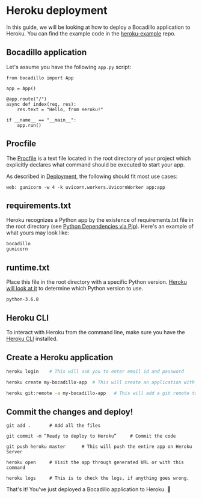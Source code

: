 # Heroku deployment

In this guide, we will be looking at how to deploy a Bocadillo application to Heroku.
You can find the example code in the [heroku-example](https://github.com/bocadilloproject/heroku-example) repo.

## Bocadillo application

Let's assume you have the following `app.py` script:

```
from bocadillo import App

app = App()

@app.route("/")
async def index(req, res):
    res.text = "Hello, from Heroku!"

if __name__ == "__main__":
    app.run()
```

## Procfile

The [Procfile](https://devcenter.heroku.com/articles/procfile) is a text file located in the root directory of your project which explicitly declares what command should be executed to start your app.

As described in [Deployment](/discussions/deployment.md#running-with-gunicorn), the following should fit most use cases:

```
web: gunicorn -w 4 -k uvicorn.workers.UvicornWorker app:app
```

## requirements.txt

Heroku recognizes a Python app by the existence of requirements.txt file in the root directory (see [Python Dependencies via Pip](https://devcenter.heroku.com/articles/python-pip)). Here's an example of what yours may look like:

```
bocadillo
gunicorn
```

## runtime.txt

Place this file in the root directory with a specific Python version. [Heroku will look at it](https://devcenter.heroku.com/articles/python-runtimes) to determine which Python version to use.

```
python-3.6.8
```

## Heroku CLI

To interact with Heroku from the command line, make sure you have the [Heroku CLI](https://devcenter.heroku.com/articles/heroku-cli) installed.

## Create a Heroku application

```sh
heroku login    # This will ask you to enter email id and password

heroku create my-bocadillo-app  # This will create an application with given name in Heroku

heroku git:remote -a my-bocadillo-app   # This will add a git remote to an app repository so that you can refer to it when deploying
```

## Commit the changes and deploy!

```
git add .       # Add all the files

git commit -m “Ready to deploy to Heroku”     # Commit the code

git push heroku master      # This will push the entire app on Heroku Server

heroku open     # Visit the app through generated URL or with this command

heroku logs     # This is to check the logs, if anything goes wrong.
```

That's it! You've just deployed a Bocadillo application to Heroku. 🚀
